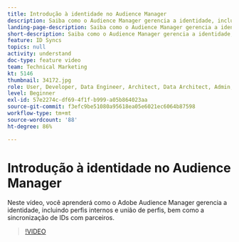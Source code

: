 ```yaml
---
title: Introdução à identidade no Audience Manager
description: Saiba como o Audience Manager gerencia a identidade, incluindo perfis internos e união de perfis, bem como a sincronização de ID com parceiros.
landing-page-description: Saiba como o Audience Manager gerencia a identidade, incluindo perfis internos e união de perfis, bem como a sincronização de ID com parceiros.
short-description: Saiba como o Audience Manager gerencia a identidade, incluindo perfis internos e união de perfis, bem como a sincronização de ID com parceiros.
feature: ID Syncs
topics: null
activity: understand
doc-type: feature video
team: Technical Marketing
kt: 5146
thumbnail: 34172.jpg
role: User, Developer, Data Engineer, Architect, Data Architect, Admin, Leader
level: Beginner
exl-id: 57e2274c-df69-4f1f-b999-a05b864023aa
source-git-commit: f3efc9be51080a95618ea05e6021ec6064b87598
workflow-type: tm+mt
source-wordcount: '88'
ht-degree: 86%

---
```


# Introdução à identidade no Audience Manager

Neste vídeo, você aprenderá como o Adobe Audience Manager gerencia a identidade, incluindo perfis internos e união de perfis, bem como a sincronização de IDs com parceiros.

>[!VIDEO](https://video.tv.adobe.com/v/34172/?quality=12)
